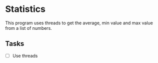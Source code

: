 # Statistics
This program uses threads to get the average, min value and max value from a list of numbers.


## Tasks
- [ ] Use threads
